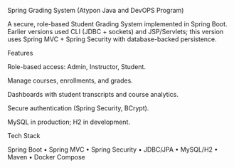 Spring Grading System (Atypon Java and DevOPS Program)

A secure, role-based Student Grading System implemented in Spring Boot. Earlier versions used CLI (JDBC + sockets) and JSP/Servlets; this version uses Spring MVC + Spring Security with database-backed persistence.

Features

Role-based access: Admin, Instructor, Student.

Manage courses, enrollments, and grades.

Dashboards with student transcripts and course analytics.

Secure authentication (Spring Security, BCrypt).

MySQL in production; H2 in development.

Tech Stack

Spring Boot • Spring MVC • Spring Security • JDBC/JPA • MySQL/H2 • Maven • Docker Compose
